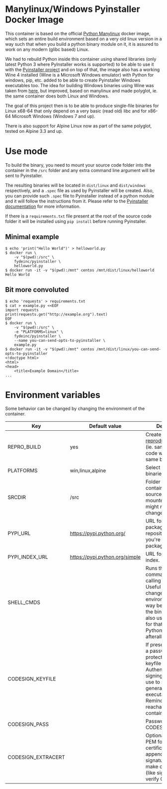 # Manylinux/Windows Pyinstaller Docker Image

This container is based on the official [Python Manylinux](https://github.com/pypa/manylinux/) docker image, which sets an entire build environment based on a very old linux version in a way such that when you build a python binary module on it, it is assured to work on any modern (glibc based) Linux.

We had to rebuild Python inside this container using shared libraries (only latest Python 3 where PyInstaller works is supported)
to be able to use it with the [Pyinstaller project](https://pyinstaller.org) and on top of that, the image also has a working Wine 4 installed (Wine is a Microsoft Windows emulator) with Python for windows, pip, etc. added to be able to create Pyinstaller Windows executables too. The idea for building Windows binaries using Wine was taken from [here](https://github.com/cdrx/docker-pyinstaller), but improved, based on manylinux and made polyglot, ie. the same container does both Linux and Windows.

The goal of this project then is to be able to produce single-file binaries for Linux x68-64 that only depend on a very basic (read old) libc and for x86-64 Microsoft Windows (Windows 7 and up).

There is also support for Alpine Linux now as part of the same polyglot, tested on Alpine 3.3 and up.

# Use mode

To build the binary, you need to mount your source code folder into the container in the `/src` folder and any extra command line argument will be sent to Pyinstaller.

The resulting binaries will be located in `dist/linux` and `dist/windows` respectively, and a `.spec` file as used by Pyinstaller will be created. Also, you can provide such `.spec` file to Pyinstaller instead of a python module and it will follow the instructions from it. Please refer to the [Pyinstaller documentation](https://pyinstaller.readthedocs.io/en/stable/spec-files.html) for more information.

If there is a `requirements.txt` file present at the root of the source code folder it will be installed using `pip install` before running Pyinstaller.

## Minimal example
```
$ echo 'print("Hello World")' > helloworld.py
$ docker run \
    -v "$(pwd):/src" \
    fydeinc/pyinstaller \
    helloworld.py
$ docker run -it -v "$(pwd):/mnt" centos /mnt/dist/linux/helloworld
Hello World
```

## Bit more convoluted
```
$ echo 'requests' > requirements.txt
$ cat > example.py <<EOF
import requests
print(requests.get("http://example.org").text)
EOF
$ docker run \
    -v "$(pwd):/src" \
    -e "PLATFORMS=linux" \
    fydeinc/pyinstaller \
    --name you-can-send-opts-to-pyinstaller \
    example.py
$ docker run -it -v "$(pwd):/mnt" centos /mnt/dist/linux/you-can-send-opts-to-pyinstaller
<!doctype html>
<html>
<head>
    <title>Example Domain</title>
...
```

# Environment variables

Some behavior can be changed by changing the environment of the container.

| Key | Default value | Description |
|-----|---------------|-------------|
|REPRO_BUILD|yes|Create a [reproducible builds](https://pyinstaller.readthedocs.io/en/stable/advanced-topics.html#creating-a-reproducible-build) (ie. same python code will generate same binaries).|
|PLATFORMS|win,linux,alpine|Select what kind of binaries to produce.|
|SRCDIR|/src|Folder inside the container where the source code is mounted. CI runners might need to change this.|
|PYPI_URL|https://pypi.python.org/|URL for the pypi package repositories, useful if you're using internal package caches.|
|PYPI_INDEX_URL|https://pypi.python.org/simple|URL for the pypi index.|
|SHELL_CMDS||Runs the given shell commands before calling pyinstaller. Useful if you need to change the build environment in some way before building the binaries. You can also use a `.spec` file for that, since it is a Python script afterall.|
|CODESIGN_KEYFILE||If present, it must be a password-protected PFX keyfile with te Authenticode code signing certificate to use to sign the generated Windows executables. Reminder: It must be reachable from the container.|
|CODESIGN_PASS||Password for the CODESIGN_KEYFILE.|
|CODESIGN_EXTRACERT||Optional extra file in PEM format with the certificate chain to append to the signature. Useful to make certain tools (like signtool.exe) verify OK.|
